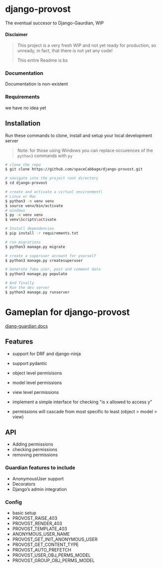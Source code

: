 # django-provost

The eventual succesor to Django-Gaurdian, WIP

#### Disclaimer

> This project is a very fresh WIP and not yet ready for production,
> so unready, in fact, that there is not yet any code!
>
> This entire Readme is bs

### Documentation

Documentation is non-existent

### Requirements

we have no idea yet

## Installation

Run these commands to clone, install and setup your local development server

> Note: for those using Windows you can replace occurences of the `python3` commands with `py`

```sh
# clone the repo
$ git clone https://github.com/spaceCabbage/django-provost.git

# navigate into the project root directory
$ cd django-provost

# create and activate a virtual environment\
# Linux or Mac
$ python3 -m venv venv
$ source venv/bin/activate
# windows
$ py -m venv venv
$ venv\Scripts\activate

# Install dependencies
$ pip install -r requirements.txt

# run migrations
$ python3 manage.py migrate

# create a superuser account for yourself
$ python3 manage.py createsuperuser

# Generate fake user, post and comment data
$ python3 manage.py populate

# And finally
# Run the dev server
$ python3 manage.py runserver

```

# Gameplan for django-provost

[djang-guardian docs](https://django-guardian.readthedocs.io/en/stable/overview.html)

## Features

- support for DRF and django-ninja
- support pydantic

- object level permisisons
- model level permissions
- view level permissions

- implement a simple interface for checking "is x allowed to access y"
- permissions will cascade from most specific to least (object > model > view)

## API

- Adding permissions
- checking permissions
- removing permissions

### Guardian features to include

- AnonymousUser support
- Decorators
- Django’s admin integration

### Config

- basic setup
- PROVOST_RAISE_403
- PROVOST_RENDER_403
- PROVOST_TEMPLATE_403
- ANONYMOUS_USER_NAME
- PROVOST_GET_INIT_ANONYMOUS_USER
- PROVOST_GET_CONTENT_TYPE
- PROVOST_AUTO_PREFETCH
- PROVOST_USER_OBJ_PERMS_MODEL
- PROVOST_GROUP_OBJ_PERMS_MODEL
